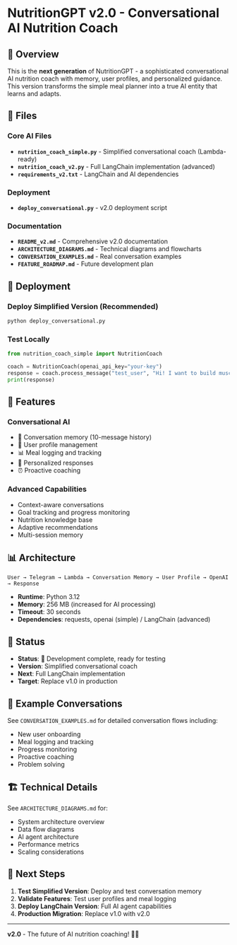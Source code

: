 # NutritionGPT v2.0 - Conversational AI Nutrition Coach

## 🧠 **Overview**

This is the **next generation** of NutritionGPT - a sophisticated conversational AI nutrition coach with memory, user profiles, and personalized guidance. This version transforms the simple meal planner into a true AI entity that learns and adapts.

## 📁 **Files**

### **Core AI Files**
- **`nutrition_coach_simple.py`** - Simplified conversational coach (Lambda-ready)
- **`nutrition_coach_v2.py`** - Full LangChain implementation (advanced)
- **`requirements_v2.txt`** - LangChain and AI dependencies

### **Deployment**
- **`deploy_conversational.py`** - v2.0 deployment script

### **Documentation**
- **`README_v2.md`** - Comprehensive v2.0 documentation
- **`ARCHITECTURE_DIAGRAMS.md`** - Technical diagrams and flowcharts
- **`CONVERSATION_EXAMPLES.md`** - Real conversation examples
- **`FEATURE_ROADMAP.md`** - Future development plan

## 🚀 **Deployment**

### **Deploy Simplified Version (Recommended)**
```bash
python deploy_conversational.py
```

### **Test Locally**
```python
from nutrition_coach_simple import NutritionCoach

coach = NutritionCoach(openai_api_key="your-key")
response = coach.process_message("test_user", "Hi! I want to build muscle.")
print(response)
```

## 🧠 **Features**

### **Conversational AI**
- 🧠 Conversation memory (10-message history)
- 👤 User profile management
- 📊 Meal logging and tracking
- 🎯 Personalized responses
- ⏰ Proactive coaching

### **Advanced Capabilities**
- Context-aware conversations
- Goal tracking and progress monitoring
- Nutrition knowledge base
- Adaptive recommendations
- Multi-session memory

## 📊 **Architecture**

```
User → Telegram → Lambda → Conversation Memory → User Profile → OpenAI → Response
```

- **Runtime**: Python 3.12
- **Memory**: 256 MB (increased for AI processing)
- **Timeout**: 30 seconds
- **Dependencies**: requests, openai (simple) / LangChain (advanced)

## 🎯 **Status**

- **Status**: 🔄 Development complete, ready for testing
- **Version**: Simplified conversational coach
- **Next**: Full LangChain implementation
- **Target**: Replace v1.0 in production

## 💬 **Example Conversations**

See `CONVERSATION_EXAMPLES.md` for detailed conversation flows including:
- New user onboarding
- Meal logging and tracking
- Progress monitoring
- Proactive coaching
- Problem solving

## 🏗️ **Technical Details**

See `ARCHITECTURE_DIAGRAMS.md` for:
- System architecture overview
- Data flow diagrams
- AI agent architecture
- Performance metrics
- Scaling considerations

## 🚀 **Next Steps**

1. **Test Simplified Version**: Deploy and test conversation memory
2. **Validate Features**: Test user profiles and meal logging
3. **Deploy LangChain Version**: Full AI agent capabilities
4. **Production Migration**: Replace v1.0 with v2.0

---

**v2.0** - The future of AI nutrition coaching! 🧠🎯 